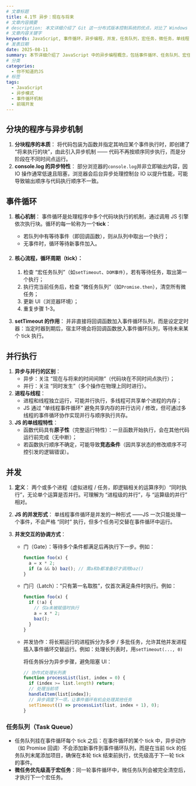```yaml
---
# 文章标题
title: 4.1节 异步：现在与将来
# 文章内容摘要
# description: 本文详细介绍了 Git 这一分布式版本控制系统的优点，对比了 Windows 与 macOS/Linux 系统下的常用命令，讲解了 vim 操作模式及常用命令，还阐述了 Git 的基本配置、特定项目配置和命令缩写设置等内容。
# 文章内容关键字
keywords: JavaScript, 事件循环，异步编程，并发，任务队列，宏任务，微任务，单线程
# 发表日期
date: 2025-08-11
summary: 本节详细介绍了 JavaScript 中的异步编程概念，包括事件循环、任务队列、宏任务和微任务等，以及如何通过并发协调实现代码的异步执行。
# 分类
categories:
  - 你不知道的JS
# 标签
tags:
  - JavaScript
  - 异步模式
  - 事件循环机制
  - 前端开发
---
```


## 分块的程序与异步机制

1. **分块程序的本质**：
   将代码包装为函数并指定其响应某个事件执行时，即创建了 “将来执行的块”，由此引入异步机制 —— 代码不再按顺序同步执行，而是分阶段在不同时间点运行。
2. **console.log 的异步特性**：
   部分浏览器的`console.log`并非立即输出内容，因 IO 操作通常低速且阻塞，浏览器会后台异步处理控制台 IO 以提升性能，可能导致输出顺序与代码执行顺序不一致。

## 事件循环

1. **核心机制**：
   事件循环是处理程序中多个代码块执行的机制，通过调用 JS 引擎依次执行块。循环的每一轮称为一个**tick**：
   - 若队列中有等待事件（即回调函数），则从队列中取出一个执行；
   - 无事件时，循环等待新事件加入。
2. #### 核心流程，循环周期（tick）：

   1. 检查 “宏任务队列”（如`setTimeout`、`DOM事件`），若有等待任务，取出第一个执行；
   2. 执行完当前任务后，检查 “微任务队列”（如`Promise.then`），清空所有微任务；
   3. 更新 UI（浏览器环境）；
   4. 重复步骤 1-3。

3. **setTimeout 的作用**：
   并非直接将回调函数加入事件循环队列，而是设定定时器：当定时器到期后，宿主环境会将回调函数放入事件循环队列，等待未来某个 tick 执行。

## 并行执行

1. **异步与并行的区别**：
   - 异步：关注 “现在与将来的时间间隙”（代码块在不同时间点执行）；
   - 并行：关注 “同时发生”（多个操作在物理上同时进行）。
2. **进程与线程**：
   - 进程和线程独立运行，可能并行执行，多线程可共享单个进程的内存；
   - JS 通过 “单线程事件循环” 避免共享内存的并行访问 / 修改，但可通过多线程的事件循环协作实现并行与顺序执行共存。
3. **JS 的单线程特性**：
   - 函数代码具有**原子性**（完整运行特性）：一旦函数开始执行，会在其他代码运行前完成（无中断）；
   - 若函数执行顺序不确定，可能导致**竞态条件**（因共享状态的修改顺序不可控引发的逻辑错误）。

## 并发

1. **定义**：
   两个或多个进程（虚拟进程 / 任务，即逻辑相关的运算序列）“同时执行”，无论单个运算是否并行。可理解为 “进程级的并行”，与 “运算级的并行” 相对。

2. **JS 的并发形式**：
   单线程事件循环是并发的一种形式 ——JS 一次只能处理一个事件，不会严格 “同时” 执行，但多个任务可交替在事件循环中运行。

3. **并发交互的协调方式**：

   - 门（Gate）：等待多个条件都满足后再执行下一步。例如：

     ```js
     function foo(x) {
       a = x * 2;
       if (a && b) baz(); // 需a和b都准备好才调用baz()
     }
     ```

   - 门闩（Latch）：“只有第一名取胜”，仅首次满足条件时执行。例如：

     ```js
     function foo(x) {
       if (!a) {
         // 仅a未被赋值时执行
         a = x * 2;
         baz();
       }
     }
     ```

   - 并发协作：将长期运行的进程拆分为多步 / 多批任务，允许其他并发进程插入事件循环交替运行。例如：处理长列表时，用`setTimeout(..., 0)`

     将任务拆分为异步步骤，避免阻塞 UI：

     ```js
     // 协作式处理长列表
     function processList(list, index = 0) {
       if (index >= list.length) return;
       // 处理当前项
       handleItem(list[index]);
       // 异步调度下一项，让事件循环有机会处理其他任务
       setTimeout(() => processList(list, index + 1), 0);
     }
     ```

### 任务队列（Task Queue）

- 任务队列挂在事件循环每个 tick 之后：在事件循环的某个 tick 中，异步动作（如 Promise 回调）不会添加新事件到事件循环队列，而是在当前 tick 的任务队列末尾添加项目，确保在本轮 tick 结束前执行，优先级高于下一轮 tick 的事件。
- **微任务优先级高于宏任务**：同一轮事件循环中，微任务队列会被完全清空后，才执行下一个宏任务。
